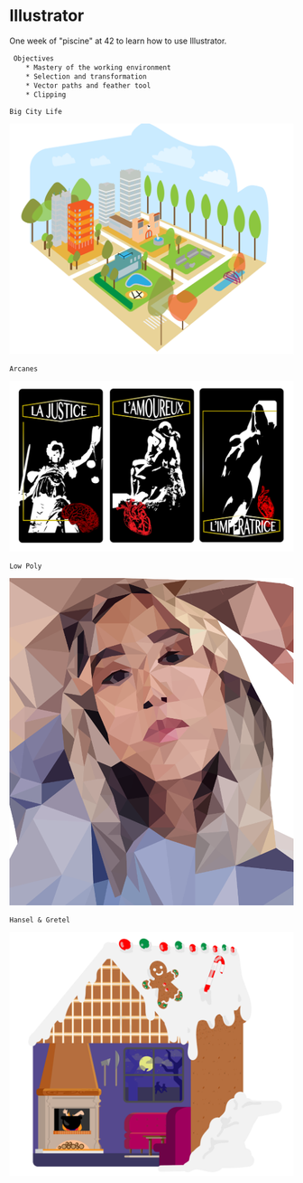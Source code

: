# Illustrator

One week of "piscine" at 42 to learn how to use Illustrator.

```
 Objectives
	* Mastery of the working environment
	* Selection and transformation
	* Vector paths and feather tool
	* Clipping
```	
```
Big City Life
```
![alt text](https://github.com/Anniton/illustrator/blob/master/bigCityLife.png)

```
Arcanes
```
![alt text](https://github.com/Anniton/illustrator/blob/master/Arcanes.png)

```
Low Poly
```
![alt text](https://github.com/Anniton/illustrator/blob/master/lowPoly.png)

```
Hansel & Gretel
```

![alt text](https://github.com/Anniton/illustrator/blob/master/hanselGretel.png)


